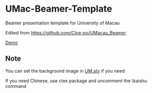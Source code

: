 # UMac-Beamer-Template

Beamer presentation template for University of Macau

Edited from https://github.com/Cloe-po/UMacau_Beamer

[Demo](./Slide.pdf)

## Note

You can set the background image in [UM.sty](./UM.sty) if you need.

If you need Chinese, use ctex package and uncomment the \kaishu command
